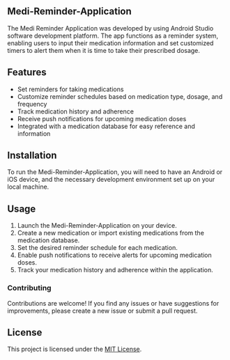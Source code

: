 ## Medi-Reminder-Application

The Medi Reminder Application was developed by using Android Studio software development platform.
The app functions as a reminder system, enabling users to input their medication information 
and set customized timers to alert them when it is time to take their prescribed dosage.


## Features
- Set reminders for taking medications
- Customize reminder schedules based on medication type, dosage, and frequency
- Track medication history and adherence
- Receive push notifications for upcoming medication doses
- Integrated with a medication database for easy reference and information
  
## Installation
To run the Medi-Reminder-Application, you will need to have an Android or iOS device, and the 
necessary development environment set up on your local machine. 

##  Usage
1. Launch the Medi-Reminder-Application on your device.
2. Create a new medication or import existing medications from the medication database.
3. Set the desired reminder schedule for each medication.
4. Enable push notifications to receive alerts for upcoming medication doses.
5. Track your medication history and adherence within the application.


### Contributing
Contributions are welcome! If you find any issues or have suggestions for improvements, please create a new issue or submit a pull request.

## License
This project is licensed under the [MIT License](LICENSE).

